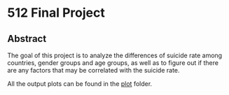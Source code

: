 # 512 Final Project

## Abstract

The goal of this project is to analyze the differences of suicide rate among countries, gender groups and age groups, as well as to figure out if there are any factors that may be correlated with the suicide rate.

All the output plots can be found in the [plot](https://github.com/Shuya-Ma/data-512/tree/main/Suicide%20Rates%20Overview/plot) folder.

